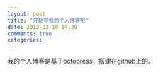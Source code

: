 ```yaml
---
layout: post
title: "开始写我的个人博客啦"
date: 2012-03-10 14:39
comments: true
categories: 
---
```


我的个人博客是基于octopress，搭建在github上的。